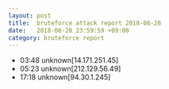 ```yaml
---
layout: post
title:  bruteforce attack report 2018-06-28
date:   2018-06-28 23:59:59 +09:00
category: bruteforce report
---
```


* 03:48 unknown[14.171.251.45]
* 05:23 unknown[212.129.56.49]
* 17:18 unknown[94.30.1.245]
